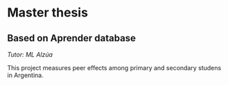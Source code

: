 # Master thesis
## Based on Aprender database
*Tutor: ML Alzúa*

This project measures peer effects among primary and secondary studens in Argentina.